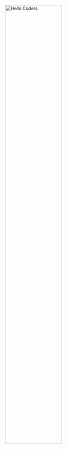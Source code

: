 <img src="[[https://github.com/SP-XD/SP-XD/blob/main/images/hellocoders_rounded.gif](https://preview.redd.it/97h8i07n9wy81.gif?width=752&format=mp4&s=32ca93d00b1d2da0ba4251b3fff0a2c45019f917)](https://steamuserimages-a.akamaihd.net/ugc/2438013375536944117/AD8660D75A18C0253FD4237689978206AB1B83C3/?imw=1024&imh=541&ima=fit&impolicy=Letterbox&imcolor=%23000000&letterbox=true)?raw=true" href="https://github.com/sp-xd" alt="Hello Coders" width="60%"/> <br>
